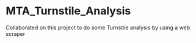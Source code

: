 # MTA_Turnstile_Analysis
Collaborated on this project to do some Turnstile analysis by using a web scraper 
